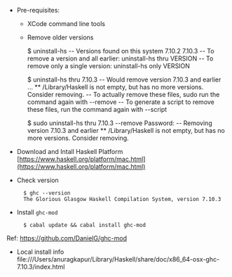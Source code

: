 * Pre-requisites:
    * XCode command line tools
    * Remove older versions

        $ uninstall-hs
        -- Versions found on this system
        7.10.2
        7.10.3
        -- To remove a version and all earlier: uninstall-hs thru VERSION
        -- To remove only a single version:     uninstall-hs only VERSION

        $ uninstall-hs thru 7.10.3
        -- Would remove version 7.10.3 and earlier
        ...
        ** /Library/Haskell is not empty, but has no more versions. Consider removing.
        -- To actually remove these files, sudo run the command again with --remove
        -- To generate a script to remove these files, run the command again with --script

        $ sudo uninstall-hs thru 7.10.3 --remove
        Password:
        -- Removing version 7.10.3 and earlier
        ** /Library/Haskell is not empty, but has no more versions. Consider removing.

* Download and Intall Haskell Platform
[https://www.haskell.org/platform/mac.html](https://www.haskell.org/platform/mac.html)      

* Check version

        $ ghc --version
        The Glorious Glasgow Haskell Compilation System, version 7.10.3

* Install `ghc-mod`

        $ cabal update && cabal install ghc-mod

Ref: https://github.com/DanielG/ghc-mod        

* Local install info
file:///Users/anuragkapur/Library/Haskell/share/doc/x86_64-osx-ghc-7.10.3/index.html        
